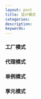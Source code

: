 ```yaml
---
layout: post
title: 设计模式
categories: 
description: 
keywords: 
---
```


### 工厂模式


### 代理模式


### 单例模式


### 享元模式
